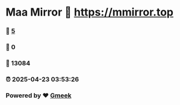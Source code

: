 # Maa Mirror :link: https://mmirror.top 
### :page_facing_up: [5](https://mmirror.top/tag.html) 
### :speech_balloon: 0 
### :hibiscus: 13084 
### :alarm_clock: 2025-04-23 03:53:26 
### Powered by :heart: [Gmeek](https://github.com/Meekdai/Gmeek)
